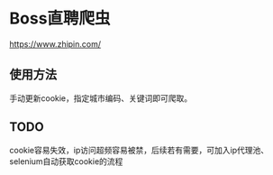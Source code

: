 # Boss直聘爬虫

https://www.zhipin.com/

## 使用方法

手动更新cookie，指定城市编码、关键词即可爬取。

## TODO

cookie容易失效，ip访问超频容易被禁，后续若有需要，可加入ip代理池、selenium自动获取cookie的流程